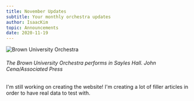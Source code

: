 ```yaml
---
title: November Updates
subtitle: Your monthly orchestra updates
author: IsaacKim
topic: Announcements
date: 2020-11-19
---
```


![Brown University Orchestra](/images/buo-1.jpg)
###### The Brown University Orchestra performs in Sayles Hall. *John Cena/Associated Press*

I'm still working on creating the website! I'm creating a lot of filler articles in order to have real data to test with.